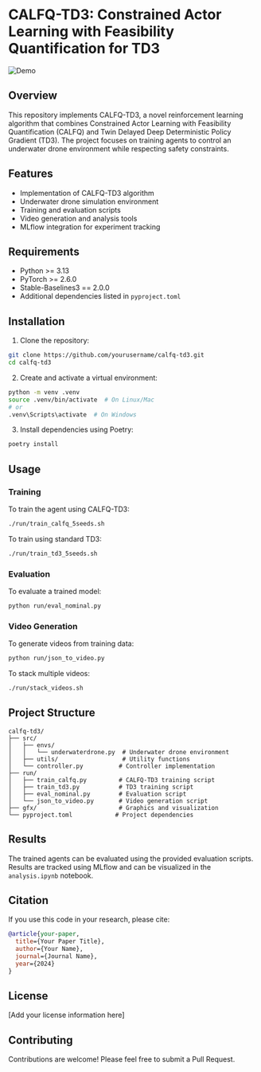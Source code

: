 # CALFQ-TD3: Constrained Actor Learning with Feasibility Quantification for TD3

![Demo](calf-td3-demo.gif)

## Overview

This repository implements CALFQ-TD3, a novel reinforcement learning algorithm that combines Constrained Actor Learning with Feasibility Quantification (CALFQ) and Twin Delayed Deep Deterministic Policy Gradient (TD3). The project focuses on training agents to control an underwater drone environment while respecting safety constraints.

## Features

- Implementation of CALFQ-TD3 algorithm
- Underwater drone simulation environment
- Training and evaluation scripts
- Video generation and analysis tools
- MLflow integration for experiment tracking

## Requirements

- Python >= 3.13
- PyTorch >= 2.6.0
- Stable-Baselines3 == 2.0.0
- Additional dependencies listed in `pyproject.toml`

## Installation

1. Clone the repository:
```bash
git clone https://github.com/yourusername/calfq-td3.git
cd calfq-td3
```

2. Create and activate a virtual environment:
```bash
python -m venv .venv
source .venv/bin/activate  # On Linux/Mac
# or
.venv\Scripts\activate  # On Windows
```

3. Install dependencies using Poetry:
```bash
poetry install
```

## Usage

### Training

To train the agent using CALFQ-TD3:
```bash
./run/train_calfq_5seeds.sh
```

To train using standard TD3:
```bash
./run/train_td3_5seeds.sh
```

### Evaluation

To evaluate a trained model:
```bash
python run/eval_nominal.py
```

### Video Generation

To generate videos from training data:
```bash
python run/json_to_video.py
```

To stack multiple videos:
```bash
./run/stack_videos.sh
```

## Project Structure

```
calfq-td3/
├── src/
│   ├── envs/
│   │   └── underwaterdrone.py  # Underwater drone environment
│   ├── utils/                  # Utility functions
│   └── controller.py          # Controller implementation
├── run/
│   ├── train_calfq.py         # CALFQ-TD3 training script
│   ├── train_td3.py           # TD3 training script
│   ├── eval_nominal.py        # Evaluation script
│   └── json_to_video.py       # Video generation script
├── gfx/                       # Graphics and visualization
└── pyproject.toml            # Project dependencies
```

## Results

The trained agents can be evaluated using the provided evaluation scripts. Results are tracked using MLflow and can be visualized in the `analysis.ipynb` notebook.

## Citation

If you use this code in your research, please cite:

```bibtex
@article{your-paper,
  title={Your Paper Title},
  author={Your Name},
  journal={Journal Name},
  year={2024}
}
```

## License

[Add your license information here]

## Contributing

Contributions are welcome! Please feel free to submit a Pull Request.
